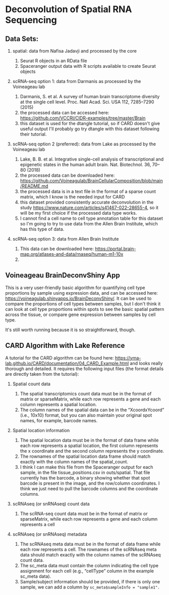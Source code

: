 # Deconvolution of Spatial RNA Sequencing

## Data Sets:

  1. spatial: data from Nafisa Jadavji and processed by the core

      1. Seurat R objects in an RData file
      2. Spaceranger output data with R scripts available to create Seurat objects

  2. scRNA-seq option 1: data from Darmanis as processed by the Voineageau lab

      1. Darmanis, S. et al. A survey of human brain transcriptome diversity at the single cell level. Proc. Natl Acad. Sci. USA 112, 7285–7290 (2015)
      2. the processed data can be accessed here: https://github.com/VCCRI/CIDR-examples/tree/master/Brain
      3. this dataset is used for the dtangle tutorial, so if CARD doesn't give useful output I'll probably go try dtangle with this dataset following their tutorial.

  3. scRNA-seq option 2 (preferred): data from Lake as processed by the Voineageau lab

      1. Lake, B. B. et al. Integrative single-cell analysis of transcriptional and epigenetic states in the human adult brain. Nat. Biotechnol. 36, 70–80 (2018)
      2. the processed data can be downloaded here: https://github.com/Voineagulab/BrainCellularComposition/blob/main/README.md
      3. the processed data is in a text file in the format of a sparse count matrix, which I know is the needed input for CARD
      4. this dataset provided consistently accurate deconvolution in the study https://www.nature.com/articles/s41467-022-28655-4, so it will be my first choice if the processed data type works.
      5. I cannot find a cell name to cell type annotation table for this dataset so I'm going to try to use data from the Allen Brain Institute, which has this type of data.

  4. scRNA-seq option 3: data from Allen Brain Institute

      1. This data can be downloaded here: https://portal.brain-map.org/atlases-and-data/rnaseq/human-m1-10x
      2.

## Voineageau BrainDeconvShiny App

This is a very user-friendly basic algorithm for quantifying cell type proportions by sample using expression data, and can be accessed here: https://voineagulab.shinyapps.io/BrainDeconvShiny/. It can be used to compare the proportions of cell types between samples, but I don't think it can look at cell type proportions within spots to see the basic spatial pattern across the tissue, or compare gene expression between samples by cell type.

It's still worth running because it is so straightforward, though.

## CARD Algorithm with Lake Reference

A tutorial for the CARD algorithm can be found here: https://yma-lab.github.io/CARD/documentation/04_CARD_Example.html and looks really thorough and detailed. It requires the following input files (the format details are directly taken from the tutorial):

  1. Spatial count data

      1. The spatial transcriptomics count data must be in the format of matrix or sparseMatrix, while each row represents a gene and each column represents a spatial location.
      2. The column names of the spatial data can be in the “XcoordxYcoord” (i.e., 10x10) format, but you can also maintain your original spot names, for example, barcode names.

  2. Spatial location information

      1. The spatial location data must be in the format of data frame while each row represents a spatial location, the first column represents the x coordinate and the second column represents the y coordinate.
      2. The rownames of the spatial location data frame should match exactly with the column names of the spatial_count.
      3. I think I can make this file from the Spaceranger output for each sample, in the file tissue_positions.csv in outs/spatial. That file currently has the barcode, a binary showing whether that spot barcode is present in the image, and the row/column coordinates. I think we just need to pull the barcode columns and the coordinate columns.

  3. scRNAseq (or snRNAseq) count data

      1. The scRNA-seq count data must be in the format of matrix or sparseMatrix, while each row represents a gene and each column represents a cell

  4. scRNAseq (or snRNAseq) metadata

      1. The scRNAseq meta data must be in the format of data frame while each row represents a cell. The rownames of the scRNAseq meta data should match exactly with the column names of the scRNAseq count data.
      2. The sc_meta data must contain the column indicating the cell type assignment for each cell (e.g., “cellType” column in the example sc_meta data).
      3. Sample/subject information should be provided, if there is only one sample, we can add a column by `sc_meta$sampleInfo = "sample1".`
